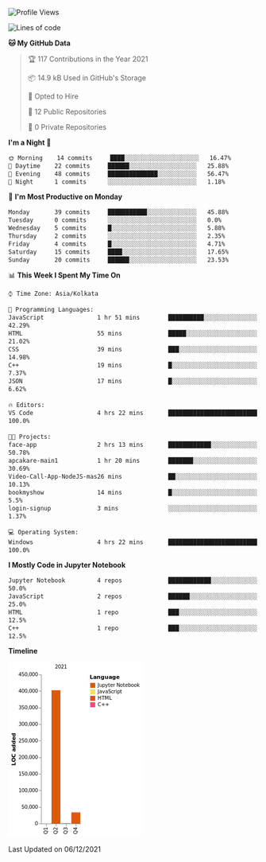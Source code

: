 <!--START_SECTION:waka-->
![Profile Views](http://img.shields.io/badge/Profile%20Views-52-blue)

![Lines of code](https://img.shields.io/badge/From%20Hello%20World%20I%27ve%20Written-437%20Thousand%20lines%20of%20code-blue)

**🐱 My GitHub Data** 

> 🏆 117 Contributions in the Year 2021
 > 
> 📦 14.9 kB Used in GitHub's Storage 
 > 
> 💼 Opted to Hire
 > 
> 📜 12 Public Repositories 
 > 
> 🔑 0 Private Repositories  
 > 
**I'm a Night 🦉** 

```text
🌞 Morning    14 commits     ████░░░░░░░░░░░░░░░░░░░░░   16.47% 
🌆 Daytime    22 commits     ██████░░░░░░░░░░░░░░░░░░░   25.88% 
🌃 Evening    48 commits     ██████████████░░░░░░░░░░░   56.47% 
🌙 Night      1 commits      ░░░░░░░░░░░░░░░░░░░░░░░░░   1.18%

```
📅 **I'm Most Productive on Monday** 

```text
Monday       39 commits     ███████████░░░░░░░░░░░░░░   45.88% 
Tuesday      0 commits      ░░░░░░░░░░░░░░░░░░░░░░░░░   0.0% 
Wednesday    5 commits      █░░░░░░░░░░░░░░░░░░░░░░░░   5.88% 
Thursday     2 commits      ░░░░░░░░░░░░░░░░░░░░░░░░░   2.35% 
Friday       4 commits      █░░░░░░░░░░░░░░░░░░░░░░░░   4.71% 
Saturday     15 commits     ████░░░░░░░░░░░░░░░░░░░░░   17.65% 
Sunday       20 commits     ██████░░░░░░░░░░░░░░░░░░░   23.53%

```


📊 **This Week I Spent My Time On** 

```text
⌚︎ Time Zone: Asia/Kolkata

💬 Programming Languages: 
JavaScript               1 hr 51 mins        ██████████░░░░░░░░░░░░░░░   42.29% 
HTML                     55 mins             █████░░░░░░░░░░░░░░░░░░░░   21.02% 
CSS                      39 mins             ███░░░░░░░░░░░░░░░░░░░░░░   14.98% 
C++                      19 mins             █░░░░░░░░░░░░░░░░░░░░░░░░   7.37% 
JSON                     17 mins             █░░░░░░░░░░░░░░░░░░░░░░░░   6.62%

🔥 Editors: 
VS Code                  4 hrs 22 mins       █████████████████████████   100.0%

🐱‍💻 Projects: 
face-app                 2 hrs 13 mins       ████████████░░░░░░░░░░░░░   50.78% 
apcakare-main1           1 hr 20 mins        ███████░░░░░░░░░░░░░░░░░░   30.69% 
Video-Call-App-NodeJS-mas26 mins             ██░░░░░░░░░░░░░░░░░░░░░░░   10.13% 
bookmyshow               14 mins             █░░░░░░░░░░░░░░░░░░░░░░░░   5.5% 
login-signup             3 mins              ░░░░░░░░░░░░░░░░░░░░░░░░░   1.37%

💻 Operating System: 
Windows                  4 hrs 22 mins       █████████████████████████   100.0%

```

**I Mostly Code in Jupyter Notebook** 

```text
Jupyter Notebook         4 repos             ████████████░░░░░░░░░░░░░   50.0% 
JavaScript               2 repos             ██████░░░░░░░░░░░░░░░░░░░   25.0% 
HTML                     1 repo              ███░░░░░░░░░░░░░░░░░░░░░░   12.5% 
C++                      1 repo              ███░░░░░░░░░░░░░░░░░░░░░░   12.5%

```


**Timeline**

![Chart not found](https://raw.githubusercontent.com/ThejaswinS/ThejaswinS/main/charts/bar_graph.png) 


 Last Updated on 06/12/2021
<!--END_SECTION:waka-->





